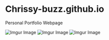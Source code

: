 # Chrissy-buzz.github.io

Personal Portfolio Webpage

![Imgur Image](https://i.imgur.com/QxC9gme.png)
![Imgur Image](https://i.imgur.com/9yZCdTI.png)
![Imgur Image](https://i.imgur.com/9DiPjpB.png)
